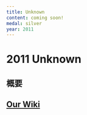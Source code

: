 ```yaml
---
title: Unknown
content: coming soon!
medal: silver
year: 2011
---
```

# 2011 Unknown

## 概要

## [Our Wiki](https://2011.igem.org/Team:Tokyo_Tech)